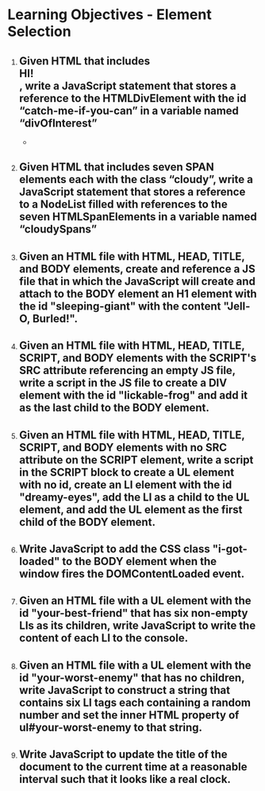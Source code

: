 # Learning Objectives - Element Selection

1. ## Given HTML that includes <div id=”catch-me-if-you-can”>HI!</div>, write a JavaScript statement that stores a reference to the HTMLDivElement with the id “catch-me-if-you-can” in a variable named “divOfInterest”
   - 
2. ## Given HTML that includes seven SPAN elements each with the class “cloudy”, write a JavaScript statement that stores a reference to a NodeList filled with references to the seven HTMLSpanElements in a variable named “cloudySpans”

3. ## Given an HTML file with HTML, HEAD, TITLE, and BODY elements, create and reference a JS file that in which the JavaScript will create and attach to the BODY element an H1 element with the id "sleeping-giant" with the content "Jell-O, Burled!".

4. ## Given an HTML file with HTML, HEAD, TITLE, SCRIPT, and BODY elements with the SCRIPT's SRC attribute referencing an empty JS file, write a script in the JS file to create a DIV element with the id "lickable-frog" and add it as the last child to the BODY element.

5. ## Given an HTML file with HTML, HEAD, TITLE, SCRIPT, and BODY elements with no SRC attribute on the SCRIPT element, write a script in the SCRIPT block to create a UL element with no id, create an LI element with the id "dreamy-eyes", add the LI as a child to the UL element, and add the UL element as the first child of the BODY element.

6. ## Write JavaScript to add the CSS class "i-got-loaded" to the BODY element when the window fires the DOMContentLoaded event.

7. ## Given an HTML file with a UL element with the id "your-best-friend" that has six non-empty LIs as its children, write JavaScript to write the content of each LI to the console.

8.  ## Given an HTML file with a UL element with the id "your-worst-enemy" that has no children, write JavaScript to construct a string that contains six LI tags each containing a random number and set the inner HTML property of ul#your-worst-enemy to that string.

9. ## Write JavaScript to update the title of the document to the current time at a reasonable interval such that it looks like a real clock.
